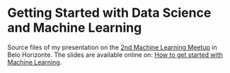 Getting Started with Data Science and Machine Learning
================

Source files of my presentation on the [2nd Machine Learning Meetup](https://www.meetup.com/pt-BR/Meetup-de-Machine-Learning-Belo-Horizonte/events/236280231/) in Belo Horizonte. The slides are available online on: [How to get started with Machine Learning](http://davpinto.com/ml-presentation/).
